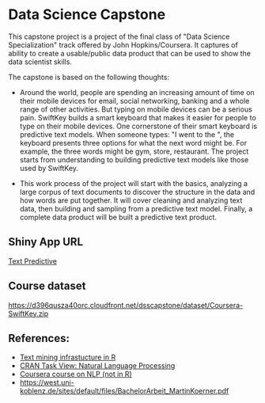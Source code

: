 # Data Science Capstone

This capstone project is a project of the final class of "Data Science Specialization" track offered by John Hopkins/Coursera.  It captures of ability to create a usable/public data product that can be used to show the data scientist skills.

The capstone is based on the following thoughts:
- Around the world, people are spending an increasing amount of time on their mobile devices for email, social networking, banking and a whole range of other activities. But typing on mobile devices can be a serious pain. SwiftKey builds a smart keyboard that makes it easier for people to type on their mobile devices. One cornerstone of their smart keyboard is predictive text models. When someone types: "I went to the ", the keyboard presents three options for what the next word might be. For example, the three words might be gym, store, restaurant. The project starts from understanding to building predictive text models like those used by SwiftKey.

- This work process of the project will start with the basics, analyzing a large corpus of text documents to discover the structure in the data and how words are put together. It will cover cleaning and analyzing text data, then building and sampling from a predictive text model. Finally, a complete data product will be built a predictive text product.

## Shiny App URL
<a href="https://trieutn.shinyapps.io/ds_capstone_shiny/">Text Predictive</a>
## Course dataset
https://d396qusza40orc.cloudfront.net/dsscapstone/dataset/Coursera-SwiftKey.zip

## References:
<ul><li><a href="http://www.jstatsoft.org/v25/i05/" target="_blank" rel="noopener nofollow">Text mining infrastucture in R</a></li><li><a href="http://cran.r-project.org/web/views/NaturalLanguageProcessing.html" target="_blank" rel="noopener nofollow">CRAN Task View: Natural Language Processing</a></li><li><a href="https://class.coursera.org/nlp" target="_blank" rel="noopener nofollow">Coursera course on NLP (not in R)</a></li>
<li><a href="https://west.uni-koblenz.de/sites/default/files/BachelorArbeit_MartinKoerner.pdf">https://west.uni-koblenz.de/sites/default/files/BachelorArbeit_MartinKoerner.pdf</a></li>
</ul>

